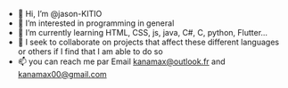 - 👋 Hi, I’m @jason-KITIO
- 👀 I’m interested in programming in general
- 🌱 I’m currently learning HTML, CSS, js, java, C#, C, python, Flutter...
- 💞️ I seek to collaborate on projects that affect these different languages or others if I find that I am able to do so
- 📫 you can reach me par Email kanamax@outlook.fr and kanamax00@gmail.com

<!---
jason-KITIO/jason-KITIO is a ✨ special ✨ repository because its `README.md` (this file) appears on your GitHub profile.
You can click the Preview link to take a look at your changes.
--->
